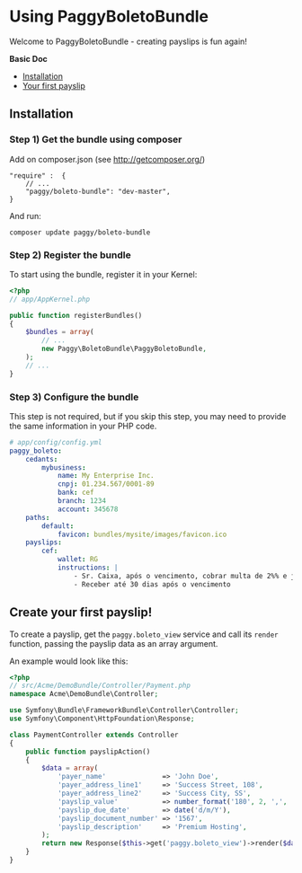 Using PaggyBoletoBundle
===================

Welcome to PaggyBoletoBundle - creating payslips is fun again!

**Basic Doc**

* [Installation](#installation)
* [Your first payslip](#first-payslip)

<a name="installation"></a>

## Installation

### Step 1) Get the bundle using composer

Add on composer.json (see http://getcomposer.org/)

    "require" :  {
        // ...
        "paggy/boleto-bundle": "dev-master",
    }

And run:

    composer update paggy/boleto-bundle

### Step 2) Register the bundle

To start using the bundle, register it in your Kernel:

``` php
<?php
// app/AppKernel.php

public function registerBundles()
{
    $bundles = array(
        // ...
        new Paggy\BoletoBundle\PaggyBoletoBundle,
    );
    // ...
}
```

### Step 3) Configure the bundle

This step is not required, but if you skip this step,
you may need to provide the same information in your PHP code.

```yaml
# app/config/config.yml
paggy_boleto:
    cedants:
        mybusiness:
            name: My Enterprise Inc.
            cnpj: 01.234.567/0001-89
            bank: cef
            branch: 1234
            account: 345678
    paths:
        default:
            favicon: bundles/mysite/images/favicon.ico
    payslips:
        cef:
            wallet: RG
            instructions: |
                - Sr. Caixa, após o vencimento, cobrar multa de 2%% e juros de mora de 0,33%% ao dia
                - Receber até 30 dias após o vencimento
```

<a name="first-payslip"></a>

## Create your first payslip!

To create a payslip, get the `paggy.boleto_view` service and call its
`render` function, passing the payslip data as an array argument.

An example would look like this:

```php
<?php
// src/Acme/DemoBundle/Controller/Payment.php
namespace Acme\DemoBundle\Controller;

use Symfony\Bundle\FrameworkBundle\Controller\Controller;
use Symfony\Component\HttpFoundation\Response;

class PaymentController extends Controller
{
    public function payslipAction()
    {
        $data = array(
            'payer_name'              => 'John Doe',
            'payer_address_line1'     => 'Success Street, 108',
            'payer_address_line2'     => 'Success City, SS',
            'payslip_value'           => number_format('180', 2, ',', ''),
            'payslip_due_date'        => date('d/m/Y'),
            'payslip_document_number' => '1567',
            'payslip_description'     => 'Premium Hosting',
        );
        return new Response($this->get('paggy.boleto_view')->render($data));
    }
}
```
